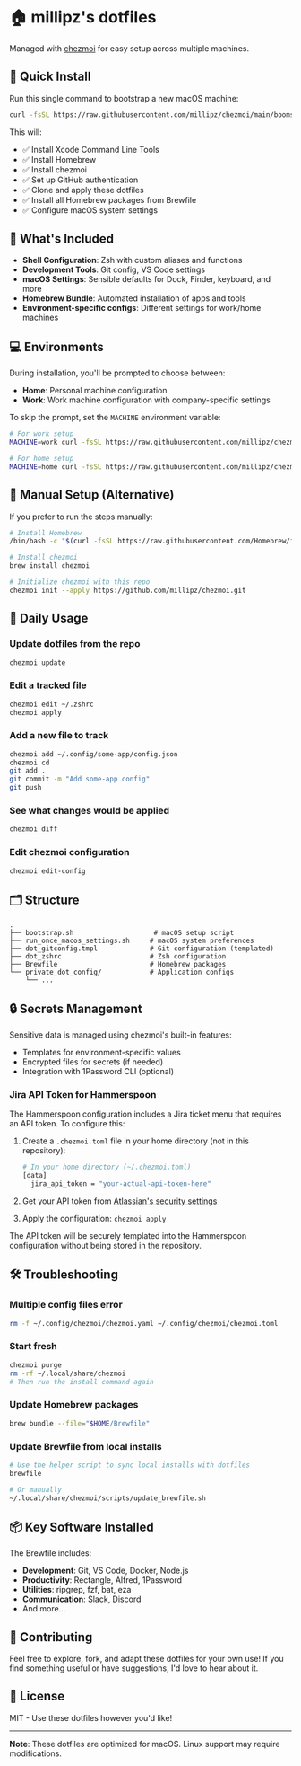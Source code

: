 # 🏠 millipz's dotfiles

Managed with [chezmoi](https://www.chezmoi.io/) for easy setup across multiple machines.

## 🚀 Quick Install

Run this single command to bootstrap a new macOS machine:

```bash
curl -fsSL https://raw.githubusercontent.com/millipz/chezmoi/main/boomstrap.sh | bash
```

This will:
- ✅ Install Xcode Command Line Tools
- ✅ Install Homebrew
- ✅ Install chezmoi
- ✅ Set up GitHub authentication
- ✅ Clone and apply these dotfiles
- ✅ Install all Homebrew packages from Brewfile
- ✅ Configure macOS system settings

## 🎯 What's Included

- **Shell Configuration**: Zsh with custom aliases and functions
- **Development Tools**: Git config, VS Code settings
- **macOS Settings**: Sensible defaults for Dock, Finder, keyboard, and more
- **Homebrew Bundle**: Automated installation of apps and tools
- **Environment-specific configs**: Different settings for work/home machines

## 💻 Environments

During installation, you'll be prompted to choose between:
- **Home**: Personal machine configuration
- **Work**: Work machine configuration with company-specific settings

To skip the prompt, set the `MACHINE` environment variable:

```bash
# For work setup
MACHINE=work curl -fsSL https://raw.githubusercontent.com/millipz/chezmoi/main/bootstrap.sh | bash

# For home setup
MACHINE=home curl -fsSL https://raw.githubusercontent.com/millipz/chezmoi/main/bootstrap.sh | bash
```

## 🔧 Manual Setup (Alternative)

If you prefer to run the steps manually:

```bash
# Install Homebrew
/bin/bash -c "$(curl -fsSL https://raw.githubusercontent.com/Homebrew/install/HEAD/install.sh)"

# Install chezmoi
brew install chezmoi

# Initialize chezmoi with this repo
chezmoi init --apply https://github.com/millipz/chezmoi.git
```

## 📝 Daily Usage

### Update dotfiles from the repo
```bash
chezmoi update
```

### Edit a tracked file
```bash
chezmoi edit ~/.zshrc
chezmoi apply
```

### Add a new file to track
```bash
chezmoi add ~/.config/some-app/config.json
chezmoi cd
git add .
git commit -m "Add some-app config"
git push
```

### See what changes would be applied
```bash
chezmoi diff
```

### Edit chezmoi configuration
```bash
chezmoi edit-config
```

## 🗂️ Structure

```
.
├── bootstrap.sh                    # macOS setup script
├── run_once_macos_settings.sh     # macOS system preferences
├── dot_gitconfig.tmpl             # Git configuration (templated)
├── dot_zshrc                      # Zsh configuration
├── Brewfile                       # Homebrew packages
└── private_dot_config/            # Application configs
    └── ...
```

## 🔒 Secrets Management

Sensitive data is managed using chezmoi's built-in features:
- Templates for environment-specific values
- Encrypted files for secrets (if needed)
- Integration with 1Password CLI (optional)

### Jira API Token for Hammerspoon

The Hammerspoon configuration includes a Jira ticket menu that requires an API token. To configure this:

1. Create a `.chezmoi.toml` file in your home directory (not in this repository):
   ```bash
   # In your home directory (~/.chezmoi.toml)
   [data]
     jira_api_token = "your-actual-api-token-here"
   ```

2. Get your API token from [Atlassian's security settings](https://id.atlassian.com/manage-profile/security/api-tokens)

3. Apply the configuration: `chezmoi apply`

The API token will be securely templated into the Hammerspoon configuration without being stored in the repository.

## 🛠️ Troubleshooting

### Multiple config files error
```bash
rm -f ~/.config/chezmoi/chezmoi.yaml ~/.config/chezmoi/chezmoi.toml
```

### Start fresh
```bash
chezmoi purge
rm -rf ~/.local/share/chezmoi
# Then run the install command again
```

### Update Homebrew packages
```bash
brew bundle --file="$HOME/Brewfile"
```

### Update Brewfile from local installs
```bash
# Use the helper script to sync local installs with dotfiles
brewfile

# Or manually
~/.local/share/chezmoi/scripts/update_brewfile.sh
```

## 📦 Key Software Installed

The Brewfile includes:
- **Development**: Git, VS Code, Docker, Node.js
- **Productivity**: Rectangle, Alfred, 1Password
- **Utilities**: ripgrep, fzf, bat, eza
- **Communication**: Slack, Discord
- And more...

## 🤝 Contributing

Feel free to explore, fork, and adapt these dotfiles for your own use! If you find something useful or have suggestions, I'd love to hear about it.

## 📄 License

MIT - Use these dotfiles however you'd like!

---

**Note**: These dotfiles are optimized for macOS. Linux support may require modifications.

